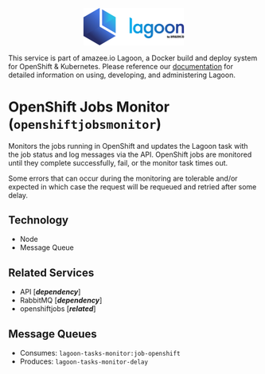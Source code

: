 <p align="center"><img
src="https://raw.githubusercontent.com/amazeeio/lagoon/master/docs/images/lagoon-logo.png"
alt="The Lagoon logo is a blue hexagon split in two pieces with an L-shaped cut"
width="40%"></p>

This service is part of amazee.io Lagoon, a Docker build and deploy system for
OpenShift & Kubernetes. Please reference our [documentation] for detailed
information on using, developing, and administering Lagoon.

# OpenShift Jobs Monitor (`openshiftjobsmonitor`)

Monitors the jobs running in OpenShift and updates the Lagoon task with the job
status and log messages via the API. OpenShift jobs are monitored until they
complete successfully, fail, or the monitor task times out.

Some errors that can occur during the monitoring are tolerable and/or expected
in which case the request will be requeued and retried after some delay.

## Technology

* Node
* Message Queue

## Related Services

* API [***dependency***]
* RabbitMQ [***dependency***]
* openshiftjobs [***related***]

## Message Queues

* Consumes: `lagoon-tasks-monitor:job-openshift`
* Produces: `lagoon-tasks-monitor-delay`

[documentation]: https://lagoon.readthedocs.io/
